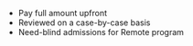   * Pay full amount upfront
  * Reviewed on a case-by-case basis
  * Need-blind admissions for Remote program

